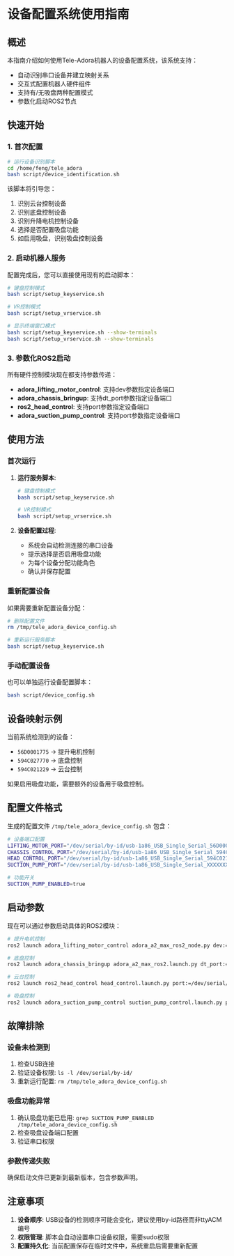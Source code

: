 # 设备配置系统使用指南

## 概述

本指南介绍如何使用Tele-Adora机器人的设备配置系统，该系统支持：
- 自动识别串口设备并建立映射关系
- 交互式配置机器人硬件组件
- 支持有/无吸盘两种配置模式
- 参数化启动ROS2节点

## 快速开始

### 1. 首次配置

```bash
# 运行设备识别脚本
cd /home/feng/tele_adora
bash script/device_identification.sh
```

该脚本将引导您：
1. 识别云台控制设备
2. 识别底盘控制设备  
3. 识别升降电机控制设备
4. 选择是否配置吸盘功能
5. 如启用吸盘，识别吸盘控制设备

### 2. 启动机器人服务

配置完成后，您可以直接使用现有的启动脚本：

```bash
# 键盘控制模式
bash script/setup_keyservice.sh

# VR控制模式  
bash script/setup_vrservice.sh

# 显示终端窗口模式
bash script/setup_keyservice.sh --show-terminals
bash script/setup_vrservice.sh --show-terminals
```

### 3. 参数化ROS2启动

所有硬件控制模块现在都支持参数传递：

- **adora_lifting_motor_control**: 支持dev参数指定设备端口
- **adora_chassis_bringup**: 支持dt_port参数指定设备端口  
- **ros2_head_control**: 支持port参数指定设备端口
- **adora_suction_pump_control**: 支持port参数指定设备端口

## 使用方法

### 首次运行

1. **运行服务脚本**:
   ```bash
   # 键盘控制模式
   bash script/setup_keyservice.sh
   
   # VR控制模式  
   bash script/setup_vrservice.sh
   ```

2. **设备配置过程**:
   - 系统会自动检测连接的串口设备
   - 提示选择是否启用吸盘功能
   - 为每个设备分配功能角色
   - 确认并保存配置

### 重新配置设备

如果需要重新配置设备分配：

```bash
# 删除配置文件
rm /tmp/tele_adora_device_config.sh

# 重新运行服务脚本
bash script/setup_keyservice.sh
```

### 手动配置设备

也可以单独运行设备配置脚本：

```bash
bash script/device_config.sh
```

## 设备映射示例

当前系统检测到的设备：
- `56D0001775` -> 提升电机控制
- `594C027770` -> 底盘控制
- `594C021229` -> 云台控制

如果启用吸盘功能，需要额外的设备用于吸盘控制。

## 配置文件格式

生成的配置文件 `/tmp/tele_adora_device_config.sh` 包含：

```bash
# 设备端口配置
LIFTING_MOTOR_PORT="/dev/serial/by-id/usb-1a86_USB_Single_Serial_56D0001775-if00"
CHASSIS_CONTROL_PORT="/dev/serial/by-id/usb-1a86_USB_Single_Serial_594C027770-if00"
HEAD_CONTROL_PORT="/dev/serial/by-id/usb-1a86_USB_Single_Serial_594C021229-if00"
SUCTION_PUMP_PORT="/dev/serial/by-id/usb-1a86_USB_Single_Serial_XXXXXXXX-if00"

# 功能开关
SUCTION_PUMP_ENABLED=true
```

## 启动参数

现在可以通过参数启动具体的ROS2模块：

```bash
# 提升电机控制
ros2 launch adora_lifting_motor_control adora_a2_max_ros2_node.py dev:=/dev/serial/by-id/usb-1a86_USB_Single_Serial_56D0001775-if00

# 底盘控制
ros2 launch adora_chassis_bringup adora_a2_max_ros2.launch.py dt_port:=/dev/serial/by-id/usb-1a86_USB_Single_Serial_594C027770-if00

# 云台控制
ros2 launch ros2_head_control head_control.launch.py port:=/dev/serial/by-id/usb-1a86_USB_Single_Serial_594C021229-if00

# 吸盘控制
ros2 launch adora_suction_pump_control suction_pump_control.launch.py port:=/dev/serial/by-id/usb-1a86_USB_Single_Serial_XXXXXXXX-if00
```

## 故障排除

### 设备未检测到

1. 检查USB连接
2. 验证设备权限: `ls -l /dev/serial/by-id/`
3. 重新运行配置: `rm /tmp/tele_adora_device_config.sh`

### 吸盘功能异常

1. 确认吸盘功能已启用: `grep SUCTION_PUMP_ENABLED /tmp/tele_adora_device_config.sh`
2. 检查吸盘设备端口配置
3. 验证串口权限

### 参数传递失败

确保启动文件已更新到最新版本，包含参数声明。

## 注意事项

1. **设备顺序**: USB设备的检测顺序可能会变化，建议使用by-id路径而非ttyACM编号
2. **权限管理**: 脚本会自动设置串口设备权限，需要sudo权限
3. **配置持久化**: 当前配置保存在临时文件中，系统重启后需要重新配置
